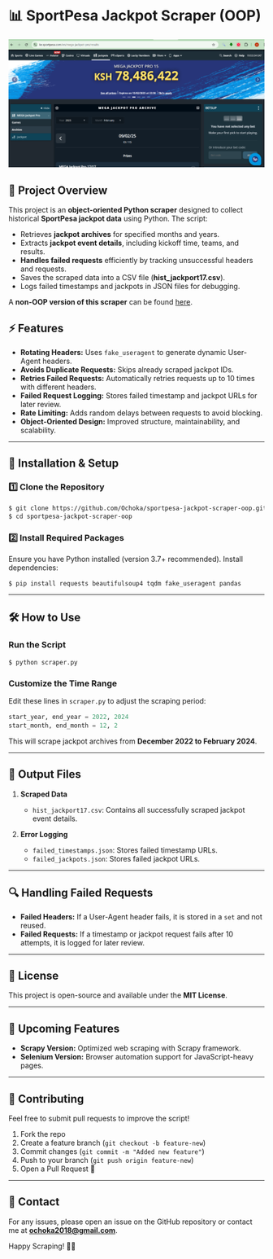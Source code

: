 # 📊 SportPesa Jackpot Scraper (OOP)

![SportPesa Logo](images\sportpesa.png)

## 📝 Project Overview
This project is an **object-oriented Python scraper** designed to collect historical **SportPesa jackpot data** using Python. The script:

- Retrieves **jackpot archives** for specified months and years.
- Extracts **jackpot event details**, including kickoff time, teams, and results.
- **Handles failed requests** efficiently by tracking unsuccessful headers and requests.
- Saves the scraped data into a CSV file (**hist_jackport17.csv**).
- Logs failed timestamps and jackpots in JSON files for debugging.

A **non-OOP version of this scraper** can be found [here](https://github.com/Ochoka/sportpesa-jackpot-scraper.git).

## ⚡ Features
- **Rotating Headers:** Uses `fake_useragent` to generate dynamic User-Agent headers.
- **Avoids Duplicate Requests:** Skips already scraped jackpot IDs.
- **Retries Failed Requests:** Automatically retries requests up to 10 times with different headers.
- **Failed Request Logging:** Stores failed timestamp and jackpot URLs for later review.
- **Rate Limiting:** Adds random delays between requests to avoid blocking.
- **Object-Oriented Design:** Improved structure, maintainability, and scalability.

---

## 🚀 Installation & Setup
### **1️⃣ Clone the Repository**
```sh
$ git clone https://github.com/Ochoka/sportpesa-jackpot-scraper-oop.git
$ cd sportpesa-jackpot-scraper-oop
```

### **2️⃣ Install Required Packages**
Ensure you have Python installed (version 3.7+ recommended). Install dependencies:
```sh
$ pip install requests beautifulsoup4 tqdm fake_useragent pandas
```

---

## 🛠️ How to Use
### **Run the Script**
```sh
$ python scraper.py
```

### **Customize the Time Range**
Edit these lines in `scraper.py` to adjust the scraping period:
```python
start_year, end_year = 2022, 2024
start_month, end_month = 12, 2
```

This will scrape jackpot archives from **December 2022 to February 2024**.

---

## 📂 Output Files
1. **Scraped Data**
   - `hist_jackport17.csv`: Contains all successfully scraped jackpot event details.

2. **Error Logging**
   - `failed_timestamps.json`: Stores failed timestamp URLs.
   - `failed_jackpots.json`: Stores failed jackpot URLs.

---

## 🔍 Handling Failed Requests
- **Failed Headers:** If a User-Agent header fails, it is stored in a `set` and not reused.
- **Failed Requests:** If a timestamp or jackpot request fails after 10 attempts, it is logged for later review.

---

## 📜 License
This project is open-source and available under the **MIT License**.

---

## 🚀 Upcoming Features
- **Scrapy Version:** Optimized web scraping with Scrapy framework.
- **Selenium Version:** Browser automation support for JavaScript-heavy pages.

---

## 🙌 Contributing
Feel free to submit pull requests to improve the script!

1. Fork the repo
2. Create a feature branch (`git checkout -b feature-new`)
3. Commit changes (`git commit -m "Added new feature"`)
4. Push to your branch (`git push origin feature-new`)
5. Open a Pull Request 🚀

---

## 📧 Contact
For any issues, please open an issue on the GitHub repository or contact me at **ochoka2018@gmail.com**.

Happy Scraping! 🎯🚀

